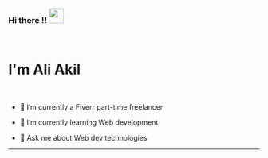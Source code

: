### Hi there !! <img src="https://raw.githubusercontent.com/MartinHeinz/MartinHeinz/master/wave.gif" width="30px"> </h3>
<br/>
<h1>I'm Ali Akil</h1>
<br/>
<div>
  <ul>
    <li>
      <p>
 🔭 I’m currently a Fiverr part-time freelancer
      </p>
     </li>
     <li>
       <p>
 🌱 I’m currently learning Web development
          </p>
     </li>
    <li>
       <p>
 💬 Ask me about Web dev technologies
           </p>
     </li>
  </ul>
  <hr/>
  <br>
